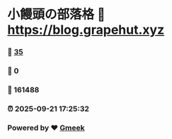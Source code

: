 # 小饅頭の部落格 :link: https://blog.grapehut.xyz 
### :page_facing_up: [35](https://blog.grapehut.xyz/tag.html) 
### :speech_balloon: 0 
### :hibiscus: 161488 
### :alarm_clock: 2025-09-21 17:25:32 
### Powered by :heart: [Gmeek](https://github.com/Meekdai/Gmeek)

